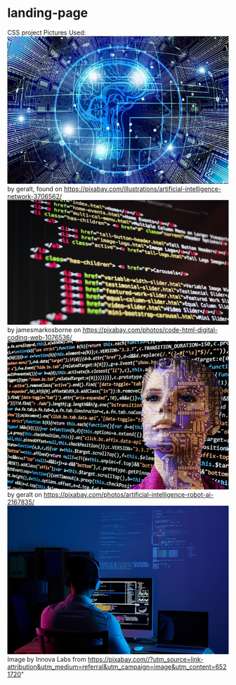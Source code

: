 # landing-page
CSS project
Pictures Used:
    ![alt text](artificial-intelligence-3382507_640.jpg) by geralt, found on https://pixabay.com/illustrations/artificial-intelligence-network-3706562/
    ![alt text](code-1076536_1280.jpg) by jamesmarkosborne on https://pixabay.com/photos/code-html-digital-coding-web-1076536/
    ![alt text](artificial-intelligence-2167835_640.jpg) by geralt on https://pixabay.com/photos/artificial-intelligence-robot-ai-2167835/
    ![alt text](software-developer-6521720_640.jpg) Image by Innova Labs from https://pixabay.com//?utm_source=link-attribution&utm_medium=referral&utm_campaign=image&utm_content=6521720"